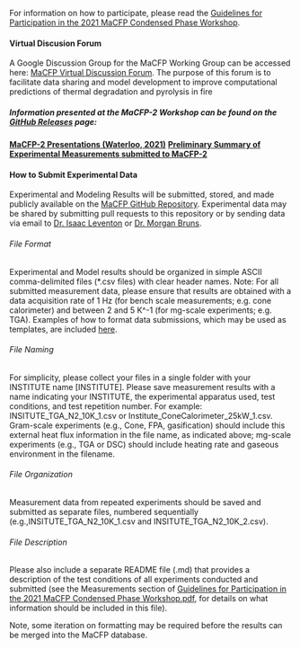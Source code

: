 For information on how to participate, please read the [Guidelines for Participation in the 2021 MaCFP Condensed Phase Workshop](https://iafss.org/wp-content/uploads/GuidelinesforParticipation_v1.3.pdf).

#### Virtual Discusion Forum
A Google Discussion Group for the MaCFP Working Group can be accessed here: [MaCFP Virtual Discussion Forum](https://groups.google.com/g/macfp-discussions/). The purpose of this forum is to facilitate data sharing and model development to improve computational predictions of thermal degradation and pyrolysis in fire


##### Information presented at the MaCFP-2 Workshop can be found on the [**GitHub Releases**](https://github.com/MaCFP/matl-db/releases) page:
[**MaCFP-2 Presentations (Waterloo, 2021)**](https://github.com/MaCFP/matl-db/releases/tag/v1.1.0)
[**Preliminary Summary of Experimental Measurements submitted to MaCFP-2**](https://github.com/MaCFP/matl-db/releases/tag/v1.0.0)

#### How to Submit Experimental Data

Experimental and Modeling Results will be submitted, stored, and made publicly available on the [MaCFP GitHub Repository](https://github.com/MaCFP/matl-db/tree/master/Non-charring/PMMA). Experimental data may be shared by submitting pull requests to this repository or by sending data via email to [Dr. Isaac Leventon](mailto:Isaac.Leventon@NIST.gov) or [Dr. Morgan Bruns](mailto:mbruns@stmarytx.edu).

###### File Format 
Experimental and Model results should be organized in simple ASCII comma-delimited files (*.csv files) with clear header names.  Note: For all submitted measurement data, please ensure that results are obtained with a data acquisition rate of 1 Hz (for bench scale measurements; e.g. cone calorimeter) and between 2 and 5 K^-1 (for mg-scale experiments; e.g. TGA). Examples of how to format data submissions, which may be used as templates, are included [here](https://github.com/MaCFP/matl-db/tree/master/Non-charring/PMMA).

###### File Naming
For simplicity, please collect your files in a single folder with your INSTITUTE name [INSTITUTE]. Please save measurement results with a name indicating your INSTITUTE, the experimental apparatus used, test conditions, and test repetition number. For example: INSITUTE\_TGA\_N2\_10K\_1.csv or Institute\_ConeCalorimeter\_25kW\_1.csv.  Gram-scale experiments (e.g., Cone, FPA, gasification) should include this external heat flux information in the file name, as indicated above; mg-scale experiments (e.g., TGA or DSC) should include heating rate and gaseous environment in the filename.

###### File Organization
Measurement data from repeated experiments should be saved and submitted as separate files, numbered sequentially (e.g.,INSITUTE\_TGA\_N2\_10K\_1.csv and INSITUTE\_TGA\_N2\_10K\_2.csv). 

###### File Description
Please also include a separate README file (.md) that provides a description of the test conditions of all experiments conducted and submitted (see the Measurements section of [Guidelines for Participation in the
2021 MaCFP Condensed Phase Workshop.pdf](https://iafss.org/wp-content/uploads/GuidelinesforParticipation_v1.3.pdf), for details on what information should be included in this file).   

Note, some iteration on formatting may be required before the results can be merged into the MaCFP database.
